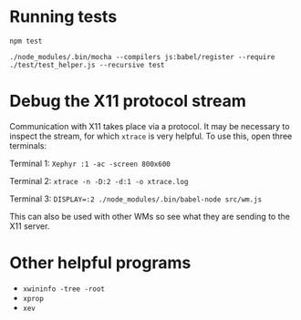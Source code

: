 # Running tests

``npm test``

``./node_modules/.bin/mocha --compilers js:babel/register --require ./test/test_helper.js --recursive test``

# Debug the X11 protocol stream

Communication with X11 takes place via a protocol.
It may be necessary to inspect the stream, for which `xtrace` is very helpful.
To use this, open three terminals:

Terminal 1: ``Xephyr :1 -ac -screen 800x600``

Terminal 2: ``xtrace -n -D:2 -d:1 -o xtrace.log``

Terminal 3: ``DISPLAY=:2 ./node_modules/.bin/babel-node src/wm.js``

This can also be used with other WMs so see what they are sending to the X11 server.

# Other helpful programs

* ``xwininfo -tree -root``
* ``xprop``
* ``xev``
